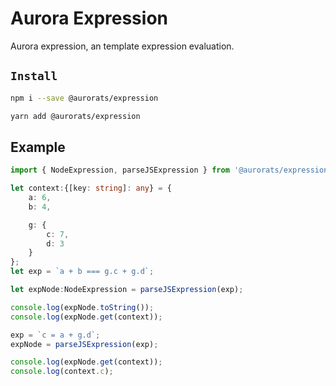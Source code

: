 # Aurora Expression

Aurora expression, an template expression evaluation.

## `Install`

``` bash
npm i --save @aurorats/expression
```

``` bash
yarn add @aurorats/expression
```


## Example
```ts
import { NodeExpression, parseJSExpression } from '@aurorats/expression';

let context:{[key: string]: any} = {
    a: 6,
    b: 4,

    g: {
        c: 7,
        d: 3
    }
};
let exp = `a + b === g.c + g.d`;

let expNode:NodeExpression = parseJSExpression(exp);

console.log(expNode.toString());
console.log(expNode.get(context));

exp = `c = a + g.d`;
expNode = parseJSExpression(exp);

console.log(expNode.get(context));
console.log(context.c);

```
